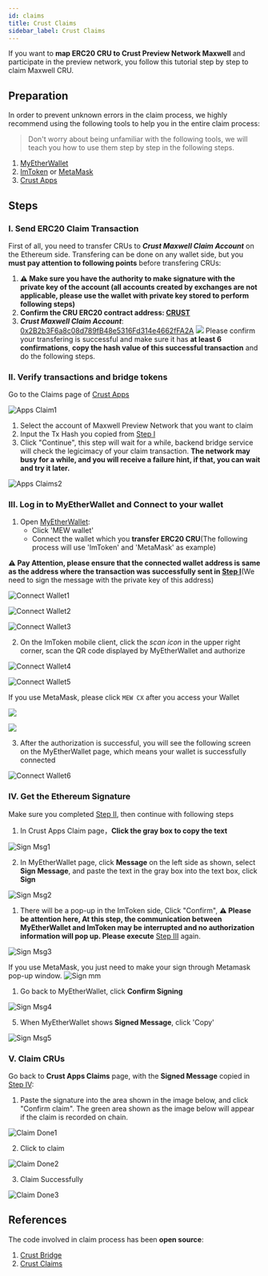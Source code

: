 ```yaml
---
id: claims
title: Crust Claims
sidebar_label: Crust Claims
---
```


If you want to **map ERC20 CRU to Crust Preview Network Maxwell** and participate in the preview network, you follow this tutorial step by step to claim Maxwell CRU.

## Preparation

In order to prevent unknown errors in the claim process, we highly recommend using the following tools to help you in the entire claim process:

> Don't worry about being unfamiliar with the following tools, we will teach you how to use them step by step in the following steps.

1. [MyEtherWallet](https://www.myetherwallet.com/interface/dashboard)
2. [ImToken](https://token.im/) or [MetaMask](https://metamask.io/)
3. [Crust Apps](https://apps.crust.network/)

## Steps

### I. Send ERC20 Claim Transaction

First of all, you need to transfer CRUs to ***Crust Maxwell Claim Account*** on the Ethereum side. Transfering can be done on any wallet side, but you **must pay attention to following points** before transfering CRUs:

1. **⚠️ Make sure you have the authority to make signature with the private key of the account (all accounts created by exchanges are not applicable, please use the wallet with private key stored to perform following steps)**
2. **Confirm the CRU ERC20 contract address: [CRUST](https://etherscan.io/token/0x32a7C02e79c4ea1008dD6564b35F131428673c41)**
3. ***Crust Maxwell Claim Account***: [0x2B2b3F6a8c08d789fB48e5316Fd314e4662fFA2A](https://etherscan.io/address/0x2B2b3F6a8c08d789fB48e5316Fd314e4662fFA2A) 
   ![](https://crust-data.oss-cn-shanghai.aliyuncs.com/wiki/general/cru_qr.png)
Please confirm your transfering is successful and make sure it has **at least 6 confirmations**, **copy the hash value of this successful transaction** and do the following steps.

### II. Verify transactions and bridge tokens

Go to the Claims page of [Crust Apps](https://apps.crust.network/#/claims)

![Apps Claim1](assets/claims/apps_claims1.png)

1. Select the account of Maxwell Preview Network that you want to claim
2. Input the Tx Hash you copied from  [Step I](#i-send-erc20-claim-transaction)
3. Click "Continue", this step will wait for a while, backend bridge service will check the legicimacy of your claim transaction. **The network may busy for a while, and you will receive a failure hint, if that, you can wait and try it later.**

![Apps Claims2](assets/claims/apps_claims2.png)

### III. Log in to MyEtherWallet and Connect to your wallet

1. Open [MyEtherWallet](https://www.myetherwallet.com/access-my-wallet):
    - Click 'MEW wallet'
    - Connect the wallet which you **transfer ERC20 CRU**(The following process will use 'ImToken' and 'MetaMask' as example)

**⚠️ Pay Attention, please ensure that the connected wallet address is same as the address where the transaction was successfully sent in [Step I](#i-send-erc20-claim-transaction)**(We need to sign the message with the private key of this address)

![Connect Wallet1](assets/claims/connect_wallet1.jpg)

![Connect Wallet2](assets/claims/connect_wallet2.jpg)

![Connect Wallet3](assets/claims/connect_wallet3.png)

2. On the ImToken mobile client, click the *scan icon* in the upper right corner, scan the QR code displayed by MyEtherWallet and authorize

![Connect Wallet4](https://crust-data.oss-cn-shanghai.aliyuncs.com/wiki/general/main.jpeg)

![Connect Wallet5](https://crust-data.oss-cn-shanghai.aliyuncs.com/wiki/general/allow.jpeg)

If you use MetaMask, please click `MEW CX` after you access your Wallet

![](https://crust-data.oss-cn-shanghai.aliyuncs.com/wiki/general/connect_mm.jpeg)

![](https://crust-data.oss-cn-shanghai.aliyuncs.com/wiki/general/connected.jpg)


3. After the authorization is successful, you will see the following screen on the MyEtherWallet page, which means your wallet is successfully connected

![Connect Wallet6](assets/claims/connect_wallet6.jpg)

### IV. Get the Ethereum Signature

Make sure you completed [Step II](#ii-verify-transactions-and-bridge-tokens), then continue with following steps

1. In Crust Apps Claim page，**Click the gray box to copy the text**

![Sign Msg1](assets/claims/sign_msg1.jpg)

2. In MyEtherWallet page, click **Message** on the left side as shown, select **Sign Message**, and paste the text in the gray box into the text box, click **Sign**

![Sign Msg2](assets/claims/sign_msg2.png)

1. There will be a pop-up in the ImToken side, Click "Confirm", **⚠️ Please be attention here, At this step, the communication between MyEtherWallet and ImToken may be interrupted and no authorization information will pop up. Please execute** [Step III](#iii-log-in-to-myetherwallet-and-connect-to-your-wallet) again.

![Sign Msg3](https://crust-data.oss-cn-shanghai.aliyuncs.com/wiki/general/confirm.jpeg)

If you use MetaMask, you just need to make your sign through Metamask pop-up window.
![Sign mm](https://crust-data.oss-cn-shanghai.aliyuncs.com/wiki/general/mm_sig.jpg)


1. Go back to MyEtherWallet, click **Confirm Signing**

![Sign Msg4](assets/claims/sign_msg4.jpg)

5. When MyEtherWallet shows **Signed Message**, click 'Copy'

![Sign Msg5](assets/claims/sign_msg5.jpg)

### V. Claim CRUs

Go back to **Crust Apps Claims** page, with the **Signed Message** copied in [Step IV](#iv-get-the-ethereum-signature):

1. Paste the signature into the area shown in the image below, and click "Confirm claim". The green area shown as the image below will appear if the claim is recorded on chain.

![Claim Done1](assets/claims/claim_done1.jpg)

2. Click to claim

![Claim Done2](assets/claims/claim_done2.jpg)

3. Claim Successfully

![Claim Done3](assets/claims/claim_done3.jpg)

## References

The code involved in claim process has been **open source**:

1. [Crust Bridge](https://github.com/decloudf/crust-bridge)
2. [Crust Claims](https://github.com/crustio/crust/tree/master/cstrml/claims)
